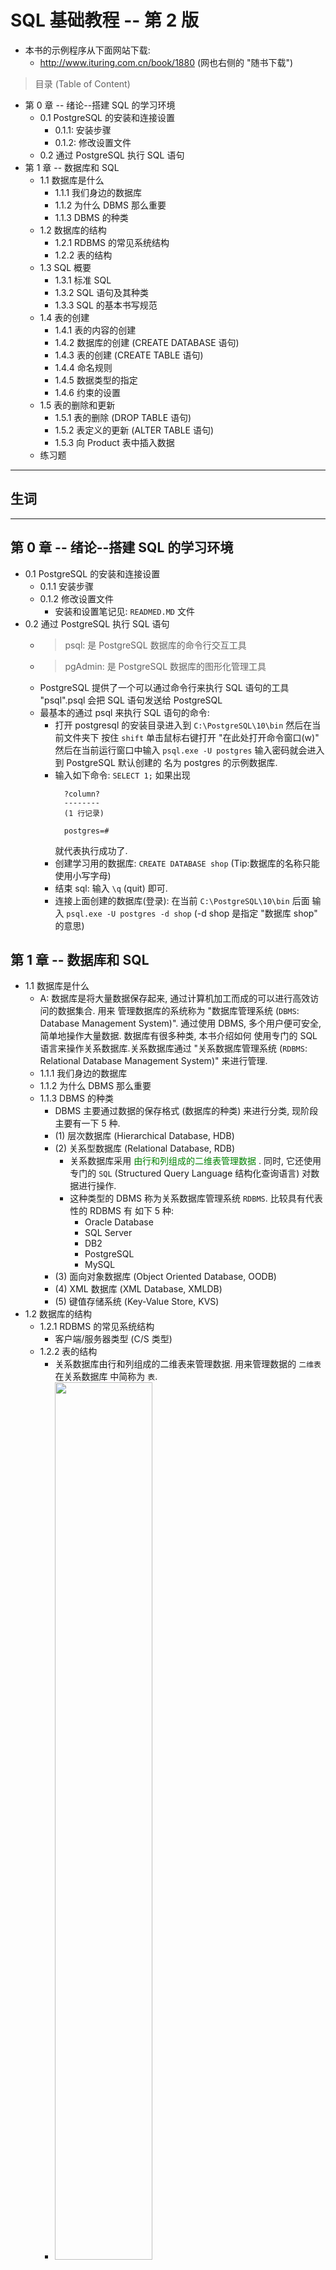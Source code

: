 # SQL 基础教程 -- 第 2 版
- 本书的示例程序从下面网站下载:
    + http://www.ituring.com.cn/book/1880 (网也右侧的 "随书下载")

> 目录 (Table of Content)
- 第 0 章 -- 绪论--搭建 SQL 的学习环境
    + 0.1 PostgreSQL 的安装和连接设置
        - 0.1.1: 安装步骤
        - 0.1.2: 修改设置文件
    - 0.2 通过 PostgreSQL 执行 SQL 语句    
- 第 1 章 -- 数据库和 SQL
    + 1.1 数据库是什么
        + 1.1.1 我们身边的数据库
        + 1.1.2 为什么 DBMS 那么重要
        + 1.1.3 DBMS 的种类
    + 1.2 数据库的结构
        + 1.2.1 RDBMS 的常见系统结构
        + 1.2.2 表的结构
    + 1.3 SQL 概要
        + 1.3.1 标准 SQL
        + 1.3.2 SQL 语句及其种类
        + 1.3.3 SQL 的基本书写规范
    + 1.4 表的创建
        + 1.4.1 表的内容的创建
        + 1.4.2 数据库的创建 (CREATE DATABASE 语句) 
        + 1.4.3 表的创建 (CREATE TABLE 语句)
        + 1.4.4 命名规则
        + 1.4.5 数据类型的指定
        + 1.4.6 约束的设置
    + 1.5 表的删除和更新
        + 1.5.1 表的删除 (DROP TABLE 语句)
        + 1.5.2 表定义的更新 (ALTER TABLE 语句)
        + 1.5.3 向 Product 表中插入数据
    + 练习题  

---

## 生词

---

## 第 0 章 -- 绪论--搭建 SQL 的学习环境
- 0.1 PostgreSQL 的安装和连接设置
    + 0.1.1 安装步骤
    + 0.1.2 修改设置文件 
        + 安装和设置笔记见: `READMED.MD` 文件
- 0.2 通过 PostgreSQL 执行 SQL 语句 
    + > psql: 是 PostgreSQL 数据库的命令行交互工具
    + > pgAdmin: 是 PostgreSQL 数据库的图形化管理工具
    + PostgreSQL 提供了一个可以通过命令行来执行 SQL 语句的工具 "psql".psql 会把 
      SQL 语句发送给 PostgreSQL
    + 最基本的通过 psql 来执行 SQL 语句的命令:
        - 打开 postgresql 的安装目录进入到 `C:\PostgreSQL\10\bin` 然后在当前文件夹下
          按住 `shift` 单击鼠标右键打开 "在此处打开命令窗口(w)" 然后在当前运行窗口中输入
          `psql.exe -U postgres` 输入密码就会进入到 PostgreSQL 默认创建的 名为
          postgres 的示例数据库.
        - 输入如下命令: `SELECT 1;` 如果出现 
          ```
            ?column?
            --------
            (1 行记录)

            postgres=#
          ```
          就代表执行成功了.
        - 创建学习用的数据库: `CREATE DATABASE shop` (Tip:数据库的名称只能使用小写字母)
        - 结束 sql: 输入 `\q` (quit) 即可.
        - 连接上面创建的数据库(登录): 在当前 `C:\PostgreSQL\10\bin` 后面 输入 
          `psql.exe -U postgres -d shop`  (-d shop 是指定 "数据库 shop" 的意思)

## 第 1 章 -- 数据库和 SQL
- 1.1 数据库是什么
    + A: 数据库是将大量数据保存起来, 通过计算机加工而成的可以进行高效访问的数据集合. 用来
      管理数据库的系统称为 "数据库管理系统 (`DBMS`: Database Management System)". 
      通过使用 DBMS, 多个用户便可安全, 简单地操作大量数据. 数据库有很多种类, 本书介绍如何
      使用专门的 SQL 语言来操作关系数据库.关系数据库通过 "关系数据库管理系统 (`RDBMS`: 
      Relational Database Management System)" 来进行管理.  
    + 1.1.1 我们身边的数据库
    + 1.1.2 为什么 DBMS 那么重要
    + 1.1.3 DBMS 的种类
        - DBMS 主要通过数据的保存格式 (数据库的种类) 来进行分类, 现阶段主要有一下 5 种.
        - (1) 层次数据库 (Hierarchical Database, HDB) 
        - (2) 关系型数据库 (Relational Database, RDB)
            + 关系数据库采用 <span style="color: green"> 由行和列组成的二维表管理数据
              </span>. 同时, 它还使用专门的 `SQL` (Structured Query Language 
              结构化查询语言) 对数据进行操作.
            + 这种类型的 DBMS 称为关系数据库管理系统 `RDBMS`. 比较具有代表性的 RDBMS 有
              如下 5 种:
                - Oracle Database
                - SQL Server
                - DB2
                - PostgreSQL
                - MySQL  
        - (3) 面向对象数据库 (Object Oriented Database, OODB)
        - (4) XML 数据库 (XML Database, XMLDB)
        - (5) 键值存储系统 (Key-Value Store, KVS)
- 1.2 数据库的结构
    + 1.2.1 RDBMS 的常见系统结构
        - 客户端/服务器类型 (C/S 类型)
    + 1.2.2 表的结构
        - 关系数据库由行和列组成的二维表来管理数据. 用来管理数据的 `二维表` 在关系数据库
          中简称为 `表`. 
        - <img src="../images/1-5.png" style="width: 60%;">  
        - 根据 SQL 语句的内容返回的数据同样必须是二维表的形式. 这也是关系数据库的特征之一.
        - 表的 `列 (column 垂直方向)` 称为 `字段 (filed)`
        - 表的 `行 (row 水平方向)` 称为 `记录 (record)`. 
        - `关系数据库必须一行为单位进行数据读写.`  
- 1.3 SQL 概要
    + 1.3.1 标准 SQL
        - SQL 是用来操作关系数据库的语言. 它原来是为了**提高数据库查询效率**而开发的语言, 
          但是现在不仅可以进行数据查询, 就连数据的**插入**和**删除**等操作也基本上都可以
          通过 SQL 来完成了.
        - 国际标准化组织 (ISO) 为 SQL 制定了相应的标准, 以此为基准的 SQL 称为 `标准SQL`  
    + 1.3.2 SQL 语句及其种类
        - SQL 用 `关键字`, `表名`, `列名` 等组合而成的一条语句 (SQL 语句) 来比描述操作
          的内容. 关键字是指那些含义或使用方法已实现定义好的英语单词, 存在包含 "对标进行
          查询" 或者 "参考这个表" 等各种意义的关键字. 根据对 RDBMS 赋予的指令种类的不同,
          SQL 语句可以分为以下 3 类.
            + (1) `DDL` (Data Definition Language, 数据定义) 用来 "创建" 或 "删除"
              存储数据用的数据库以及数据库中的表等对象. DDL 包含以下几种指令:
                - <span style="color: green">CREATE</span> : 创建数据库和表等对象 
                - <span style="color: green">DROP</span> : 删除数据库和表等对象
                - <span style="color: green">ALTER</span> : 修改数据库和表等对象的结构
            + (2) `DML` (Data Manipulation Language, 数据操纵语言) 用来 "查询" 或
              "变更" 表中的记录. DML 包含以下几种指令.
                - <span style="color: green">SELECT</span> : 查询表中的数据
                - <span style="color: green">INSERT</span> : 向表中插入新数据
                - <span style="color: green">UPDATE</span> : 更新表中的数据
                - <span style="color: green">DELETE</span> : 删除表中的数据
            + (3) `DCL` (Data Control Language, 数据控制语言) 用来确认或者取消对数据
              库中的数据进行的变更. 除此之外, 还可以对 RDBMS 的用户
    + 1.3.3 SQL 的基本书写规范
        - 本书 SQL 书写规范
            - (1) 关键字大写 (Tip: sql 语法上来讲, 关键字不区分大小写)
            - (2) 表名的首字母大写
            - (3) 其余 (列名等) 小写
- 1.4 表的创建
    + 1.4.1 表的内容的创建
    + 1.4.2 数据库的创建 (CREATE DATABASE 语句) 
      
        - `CREATE DATABASE shop`
    + 1.4.3 表的创建 (CREATE TABLE 语句)
        - ```sql
            # 代码清单 1-2 创建 Product 表的 CREATE TABLE 语句
            CREATE TABLE Product
            (product_id      CHAR(4)      NOT NULL,
            product_name    VARCHAR(100) NOT NULL,
            product_type    VARCHAR(32)  NOT NULL,
            sale_price      INTEGER ,
            purchase_price  INTEGER ,
            regist_date     DATE ,
            PRIMARY KEY (product_id));
          ```
    + 1.4.4 命名规则
    + 1.4.5 数据类型的指定
    + 1.4.6 约束的设置
- 1.5 表的删除和更新
    + 1.5.1 表的删除 (DROP TABLE 语句)
        - 删除 Product 表: `DROP TABLE Product;`
    + 1.5.2 表定义的更新 (ALTER TABLE 语句)
        - 变更表定义的 `ALTER TABLE 语句` 
        - (1) 首先是添加列时使用的语法: 
            + 语法 1-4 添加列的 ALTER TABLE 语句   
                - `ALTER TABLE <表名> ADD COLUMN <列的定义>;`
            + 代码清单 1-4 添加一列可以存储 100 位的可变长字符串的 product_name_pinyin 列
            + **DB2, PostgreSQL, MySQL**
                - > `ALTER TABLE Product ADD COLUMN product_name_pinyin VARCHAR(100);`
            + **Oracle**  
                - > `ALTER TABLE Product ADD (product_name_pinyin VARCHAR(100));`
            + **SQL Server**
                - > `ALTER TABLE Product ADD product_name_pinyin VARCHAR(100);`  
        - (2) 反之, 删除表中某列使用的语法如下所示:
            + 语法 1-5 删除列的 ALTER TABLE 语句
                - `ALTER TABLE <表名> DROP COLUMN <列名>;`  
                - 特定的 SQL : `Oracle` 中不用写 COLUMN...... 详细见 P39 
            + 代码清单 1-5 删除 product_name_pinyin 列
            + **SQL Server, DB2, PostgreSQL, MySQL**  
                - `ALTER TABLE Product DROP COLUMN product_name_pinyin;`
            + **Oracle**
                - `ALTER TABLE Product DROP (product_name_pinyin);`             
+ 1.5.3 向 Product 表中插入数据
        - 代码清单 1-6 向 Product 表中插入数据的 SQL 语句
        - **SQL Server, PostgreSQL**
            + ```sql
                -- DML 插入数据
              ```
    + 专栏: 变更表名
        - 代码清单 1-A 变更表名
            +           
- 练习题    